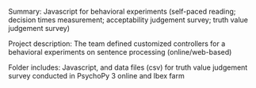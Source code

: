 Summary: Javascript for behavioral experiments (self-paced reading; decision times measurement; acceptability judgement survey; truth value judgement survey)

Project description: The team defined customized controllers for a behavioral experiments on sentence processing (online/web-based)

Folder includes: Javascript, and data files (csv) for truth value judgement survey conducted in PsychoPy 3 online and Ibex farm

